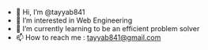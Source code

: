 - 👋 Hi, I’m @tayyab841
- 👀 I’m interested in Web Engineering
- 🌱 I’m currently learning to be an efficient problem solver
- 📫 How to reach me : tayyab841@gmail.com

<!---
tayyab841/tayyab841 is a ✨ special ✨ repository because its `README.md` (this file) appears on your GitHub profile.
You can click the Preview link to take a look at your changes.
--->
